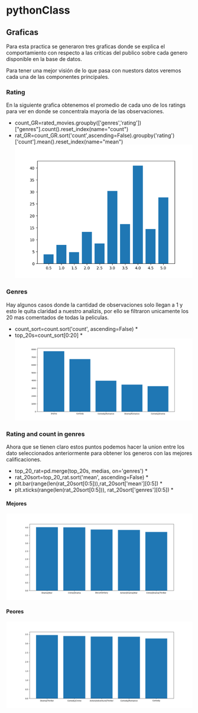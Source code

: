 # pythonClass


## Graficas

Para esta practica se generaron tres graficas donde se explica el comportamiento con respecto a las criticas del publico sobre cada genero disponible en la base de datos.

Para tener una mejor visión de lo que pasa con nuestors datos veremos cada una de las componentes principales.

### Rating
En la siguiente grafica obtenemos el promedio de cada uno de los ratings para ver en donde se concentrala mayoria de las observaciones.

* count_GR=rated_movies.groupby(['genres','rating'])["genres"].count().reset_index(name="count")
* rat_GR=count_GR.sort('count',ascending=False).groupby('rating')['count'].mean().reset_index(name="mean")
![alt text](https://github.com/drefk99/pythonClass/blob/master/figure_1-5.png)

### Genres
Hay algunos casos donde la cantidad de observaciones solo llegan a 1 y esto le quita claridad a nuestro analizis, por ello se filtraron unicamente los 20 mas comentados de todas la peliculas.

* count_sort=count.sort('count', ascending=False) *
* top_20s=count_sort[0:20] *
![alt text](https://github.com/drefk99/pythonClass/blob/master/figure_1-4.png)

### Rating and count in genres

Ahora que se tienen claro estos puntos podemos hacer la union entre los dato seleccionados anteriormente para obtener los generos con las mejores calificaciones.

* top_20_rat=pd.merge(top_20s, medias, on='genres') *
* rat_20sort=top_20_rat.sort('mean', ascending=False) * 
* plt.bar(range(len(rat_20sort[0:5])),rat_20sort['mean'][0:5]) *
* plt.xticks(range(len(rat_20sort[0:5])), rat_20sort['genres'][0:5]) *

#### Mejores
![alt text](https://github.com/drefk99/pythonClass/blob/master/figure_1-6.png)

#### Peores 
![alt text](https://github.com/drefk99/pythonClass/blob/master/figure_1-7.png)
